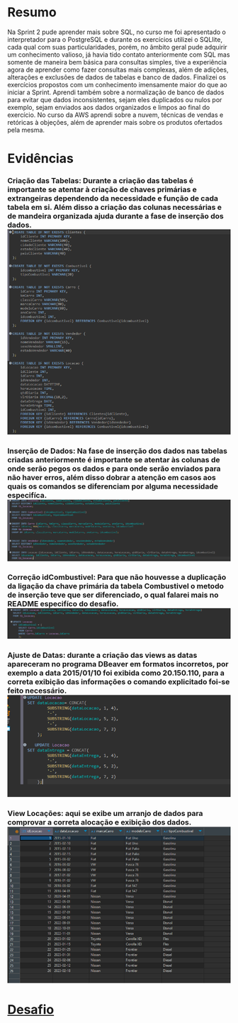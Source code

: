 # Resumo

Na Sprint 2 pude aprender mais sobre SQL, no curso me foi apresentado o interpretador para o PostgreSQL e durante os exercícios utilizei o SQLlite, cada qual com suas particularidades, porém, no âmbito geral pude adquirir um conhecimento valioso, já havia tido contato anteriormente com SQL mas somente de maneira bem básica para consultas simples, tive a experiência agora de aprender como fazer consultas mais complexas, além de adições, alterações e exclusões de dados de tabelas e banco de dados. Finalizei os exercícios propostos com um conhecimento imensamente maior do que ao iniciar a Sprint. 
Aprendi também sobre a normalização de banco de dados para evitar que dados inconsistentes, sejam eles duplicados ou nulos por exemplo, sejam enviados aos dados organizados e limpos ao final do exercício.
No curso da AWS aprendi sobre a nuvem, técnicas de vendas e retóricas à objeções, além de aprender mais sobre os produtos ofertados pela mesma.

# Evidências
### Criação das Tabelas: Durante a criação das tabelas é importante se atentar à criação de chaves primárias e extrangeiras dependendo da necessidade e função de cada tabela em si. Além disso a criação das colunas necessárias e de mandeira organizada ajuda durante a fase de inserção dos dados. ![Criação das Tabelas](evidencias/Criação_tabelas.png)

### Inserção de Dados: Na fase de inserção dos dados nas tabelas criadas anteriormente é importante se atentar às colunas de onde serão pegos os dados e para onde serão enviados para não haver erros, além  disso dobrar a atenção em casos aos quais os comandos se diferenciam por alguma necessidade especifíca. ![Inserção de Dados](evidencias/inserção_dados.png)

### Correção idCombustivel: Para que não houvesse a duplicação da ligação da chave primária da tabela Combustivel o metodo de inserção teve que ser diferenciado, o qual falarei mais no README especifíco do desafio. ![Correção idCombustivel](evidencias/correção_idcombustivel.png)

### Ajuste de Datas: durante a criação das views as datas apareceram no programa DBeaver em formatos incorretos, por exemplo a data 2015/01/10 foi exibida como 20.150.110, para a correta exibição das informações o comando explicitado foi-se feito necessário. ![Ajuste de Datas](evidencias/Ajuste_datas.png)

### View Locações: aqui se exibe um arranjo de dados para comprovar a correta alocação e exibição dos dados. ![View Locações](evidencias/View.png)

# __[Desafio](/Sprint_2/desafio/)__

